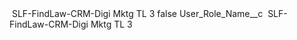 <?xml version="1.0" encoding="UTF-8"?>
<CustomMetadata xmlns="http://soap.sforce.com/2006/04/metadata" xmlns:xsi="http://www.w3.org/2001/XMLSchema-instance" xmlns:xsd="http://www.w3.org/2001/XMLSchema">
    <label> SLF-FindLaw-CRM-Digi Mktg TL 3</label>
    <protected>false</protected>
    <values>
        <field>User_Role_Name__c</field>
        <value xsi:type="xsd:string"> SLF-FindLaw-CRM-Digi Mktg TL 3</value>
    </values>
</CustomMetadata>
